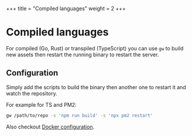 +++
title = "Compiled languages"
weight = 2
+++

# Compiled languages

For compiled (Go, Rust) or transpiled (TypeScript) you can use `gw` to build new assets then restart the running binary to restart the server.

## Configuration

Simply add the scripts to build the binary then another one to restart it and watch the repository.

For example for TS and PM2:

```sh
gw /path/to/repo -s 'npm run build' -s 'npx pm2 restart'
```

Also checkout [Docker configuration](/guides/docker-compose).
